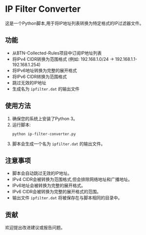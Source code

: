 # IP Filter Converter

这是一个Python脚本,用于将IP地址列表转换为特定格式的IP过滤器文件。

## 功能

- 从BTN-Collected-Rules项目中订阅IP地址列表
- 将IPv4 CIDR转换为范围格式 (例如: 192.168.1.0/24 -> 192.168.1.1-192.168.1.254)
- 将IPv6地址转换为完整的展开格式
- 将IPv6 CIDR转换为范围格式
- 跳过无效的IP地址
- 生成名为 `ipfilter.dat` 的输出文件

## 使用方法

1. 确保您的系统上安装了Python 3。
2. 运行脚本:
   ```
   python ip-filter-converter.py
   ```
3. 脚本会生成一个名为 `ipfilter.dat` 的输出文件。

## 注意事项

- 脚本会自动跳过无效的IP地址。
- IPv4 CIDR会被转换为范围格式,但会排除网络地址和广播地址。
- IPv6地址会被转换为完整的展开格式。
- IPv6 CIDR会被转换为完整的展开格式的范围。
- 输出文件 `ipfilter.dat` 将被保存在与脚本相同的目录中。

## 贡献

欢迎提出改进建议或报告问题。